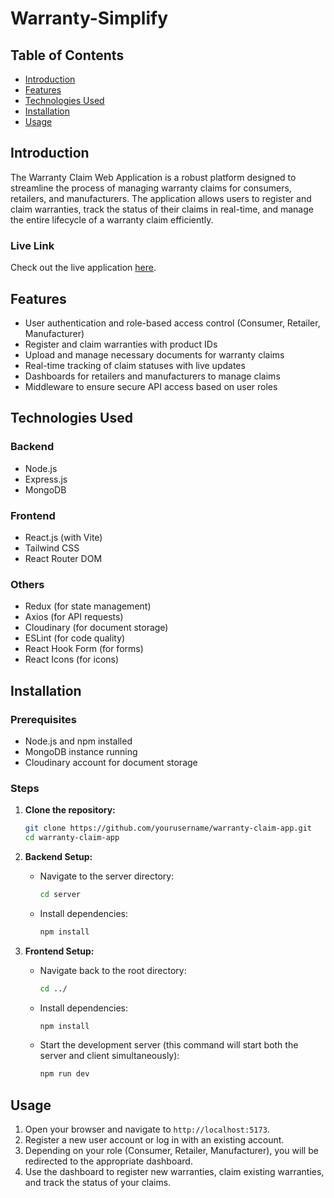 # Warranty-Simplify

## Table of Contents

- [Introduction](#introduction)
- [Features](#features)
- [Technologies Used](#technologies-used)
- [Installation](#installation)
- [Usage](#usage)

## Introduction

The Warranty Claim Web Application is a robust platform designed to streamline the process of managing warranty claims for consumers, retailers, and manufacturers. The application allows users to register and claim warranties, track the status of their claims in real-time, and manage the entire lifecycle of a warranty claim efficiently.

### Live Link

Check out the live application [here](https://your-deployed-link.com).

## Features

- User authentication and role-based access control (Consumer, Retailer, Manufacturer)
- Register and claim warranties with product IDs
- Upload and manage necessary documents for warranty claims
- Real-time tracking of claim statuses with live updates
- Dashboards for retailers and manufacturers to manage claims
- Middleware to ensure secure API access based on user roles

## Technologies Used

### Backend

- Node.js
- Express.js
- MongoDB

### Frontend

- React.js (with Vite)
- Tailwind CSS
- React Router DOM

### Others

- Redux (for state management)
- Axios (for API requests)
- Cloudinary (for document storage)
- ESLint (for code quality)
- React Hook Form (for forms)
- React Icons (for icons)

## Installation

### Prerequisites

- Node.js and npm installed
- MongoDB instance running
- Cloudinary account for document storage

### Steps

1. **Clone the repository:**

   ```sh
   git clone https://github.com/yourusername/warranty-claim-app.git
   cd warranty-claim-app
   ```

2. **Backend Setup:**

   - Navigate to the server directory:
     ```sh
     cd server
     ```
   - Install dependencies:
     ```sh
     npm install
     ```

3. **Frontend Setup:**

   - Navigate back to the root directory:
     ```sh
     cd ../
     ```
   - Install dependencies:
     ```sh
     npm install
     ```
   - Start the development server (this command will start both the server and client simultaneously):
     ```sh
     npm run dev
     ```

## Usage

1. Open your browser and navigate to `http://localhost:5173`.
2. Register a new user account or log in with an existing account.
3. Depending on your role (Consumer, Retailer, Manufacturer), you will be redirected to the appropriate dashboard.
4. Use the dashboard to register new warranties, claim existing warranties, and track the status of your claims.
